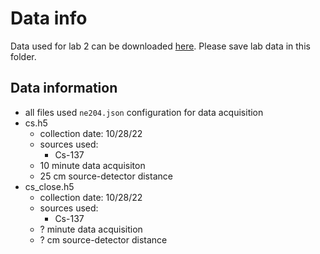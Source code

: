 # Data info

Data used for lab 2 can be downloaded [here](https://drive.google.com/drive/folders/1OlxsxKPx0cMWF8GUOX0B5gkdGfqoI0pU?usp=sharing). Please save lab data in this folder.

## Data information
* all files used `ne204.json` configuration for data acquisition
* cs.h5
    * collection date: 10/28/22
    * sources used:
        * Cs-137
    * 10 minute data acquisiton
    * 25 cm source-detector distance
* cs_close.h5
    * collection date: 10/28/22
    * sources used:
        * Cs-137
    * ? minute data acquisition
    * ? cm source-detector distance
